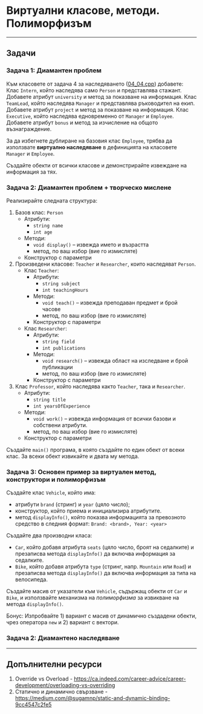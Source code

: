 # Виртуални класове, методи. Полиморфизъм


---
## Задачи
### Задача 1: Диамантен проблем
Към класовете от задача 4 за наследяването ([04_04.cpp](../04_inheritance/solutions/04_04.cpp)) добавете:
Клас `Intern`, който наследява само `Person` и представлява стажант. Добавете атрибут `university` и метод за показване на информация.
Клас `TeamLead`, който наследява `Manager` и представлява ръководител на екип. Добавете атрибут `project` и метод за показване на информация.
Клас `Executive`, който наследява едновременно от `Manager` и `Employee`. Добавете атрибут `bonus` и метод за изчисление на общото възнаграждение.

За да избегнете дублиране на базовия клас `Employee`, трябва да използвате **виртуално наследяване** в дефиницията на класовете `Manager` и `Employee`.

Създайте обекти от всички класове и демонстрирайте извеждане на информация за тях.


### Задача 2: Диамантен проблем + творческо мислене
Реализирайте следната структура:
1) Базов клас: `Person` 
   - Атрибути:
     - `string name` 
     - `int age` 
   - Методи:
     - `void display()` – извежда името и възрастта
     - метод, по ваш избор (вие го измисляте)
   - Конструктор с параметри
2) Произведени класове: `Teacher` и `Researcher`, които наследяват `Person`.
   - Клас `Teacher`:
     - Атрибути:
       - `string subject`
       - `int teachingHours`
     - Методи:
       - `void teach()` – извежда преподаван предмет и брой часове
       -  метод, по ваш избор (вие го измисляте)
     - Конструктор с параметри
   - Клас `Researcher`:
     - Атрибути:
       - `string field`
       - `int publications`
     - Методи:
       - `void research()` – извежда област на изследване и брой публикации
       -  метод, по ваш избор (вие го измисляте)
     - Конструктор с параметри
3) Клас `Professor`, който наследява както `Teacher`, така и `Researcher`.
   - Атрибути:
     - `string title` 
     - `int yearsOfExperience`
   - Методи:
     - `void work()` – извежда информация от всички базови и собствени атрибути.
     -  метод, по ваш избор (вие го измисляте)
   - Конструктор с параметри

Създайте `main()` програма, в която създайте по един обект от всеки клас. За всеки обект извикайте и двата му метода.

### Задача 3: Основен пример за виртуален метод, конструктори и полиморфизъм
Създайте клас `Vehicle`, който има:
* атрибути `brand` (стринг) и `year` (цяло число);
* конструктор, който приема и инициализира атрибутите.
* метод `displayInfo()`, който показва информацията за превозното средство в следния формат:
  `Brand: <brand>, Year: <year>`

Създайте два производни класа:
- `Car`, който добавя атрибута `seats` (цяло число, броят на седалките) и презаписва метода `displayInfo()` да включва информация за седалките.
- `Bike`, който добавя атрибута `type` (стринг, напр. `Mountain` или `Road`) и презаписва метода `displayInfo()` да включва информация за типа на велосипеда.

Създайте масив от указатели към `Vehicle`, съдържащ обекти от `Car` и `Bike`, и използвайте механизма на _полиморфизма_ за извикване на метода `displayInfo()`.

Бонус: Изпробвайте 1) вариант с масив от динамично създадени обекти, чрез оператора `new` и 2) вариант с вектори.

### Задача 2: Диамантено наследяване

---
## Допълнителни ресурси
1. Override vs Overload - https://ca.indeed.com/career-advice/career-development/overloading-vs-overriding 
2. Статично и динамично свързване - https://medium.com/@sugamnp/static-and-dynamic-binding-9cc4547c2fe5
